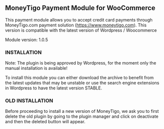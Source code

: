 ## MoneyTigo Payment Module for WooCommerce ##

This payment module allows you to accept credit card payments through MoneyTigo.com payment solution (https://www.moneytigo.com).
This version is compatible with the latest version of Wordpress / Woocommerce

Module version: 1.0.5

### INSTALLATION ###

Note: The plugin is being approved by Wordpress, for the moment only the manual installation is available! 

To install this module you can either download the archive to benefit from the latest updates that may be unstable or use the search engine extensions in Wordpress to have the latest version STABLE.

### OLD INSTALLATION ###

Before proceeding to install a new version of MoneyTigo, we ask you to first delete the old plugin by going to the plugin manager and click on deactivate and then the deleted button will appear.
